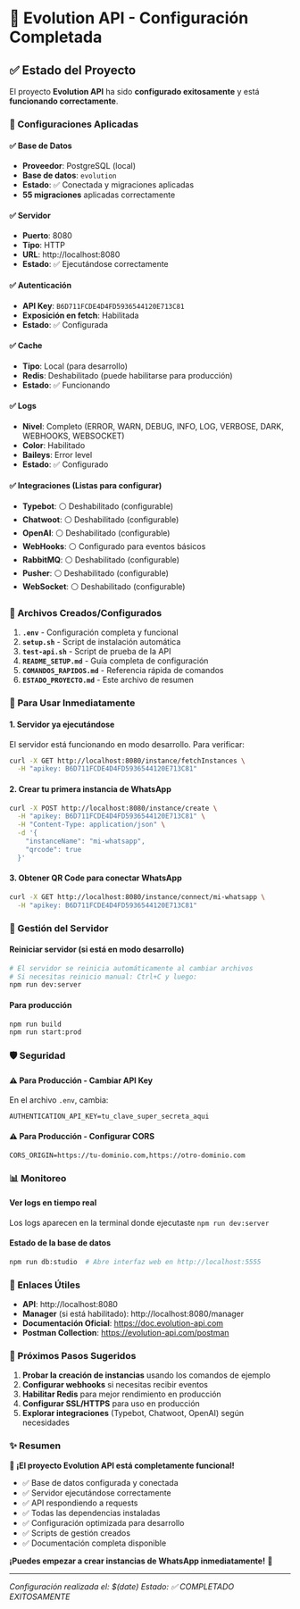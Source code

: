 # 🎉 Evolution API - Configuración Completada

## ✅ Estado del Proyecto

El proyecto **Evolution API** ha sido **configurado exitosamente** y está **funcionando correctamente**.

### 🔧 Configuraciones Aplicadas

#### ✅ Base de Datos
- **Proveedor**: PostgreSQL (local)
- **Base de datos**: `evolution`
- **Estado**: ✅ Conectada y migraciones aplicadas
- **55 migraciones** aplicadas correctamente

#### ✅ Servidor
- **Puerto**: 8080
- **Tipo**: HTTP
- **URL**: http://localhost:8080
- **Estado**: ✅ Ejecutándose correctamente

#### ✅ Autenticación
- **API Key**: `B6D711FCDE4D4FD5936544120E713C81`
- **Exposición en fetch**: Habilitada
- **Estado**: ✅ Configurada

#### ✅ Cache
- **Tipo**: Local (para desarrollo)
- **Redis**: Deshabilitado (puede habilitarse para producción)
- **Estado**: ✅ Funcionando

#### ✅ Logs
- **Nivel**: Completo (ERROR, WARN, DEBUG, INFO, LOG, VERBOSE, DARK, WEBHOOKS, WEBSOCKET)
- **Color**: Habilitado
- **Baileys**: Error level
- **Estado**: ✅ Configurado

#### ✅ Integraciones (Listas para configurar)
- **Typebot**: ⚪ Deshabilitado (configurable)
- **Chatwoot**: ⚪ Deshabilitado (configurable)
- **OpenAI**: ⚪ Deshabilitado (configurable)
- **WebHooks**: ⚪ Configurado para eventos básicos
- **RabbitMQ**: ⚪ Deshabilitado (configurable)
- **Pusher**: ⚪ Deshabilitado (configurable)
- **WebSocket**: ⚪ Deshabilitado (configurable)

### 📁 Archivos Creados/Configurados

1. **`.env`** - Configuración completa y funcional
2. **`setup.sh`** - Script de instalación automática
3. **`test-api.sh`** - Script de prueba de la API
4. **`README_SETUP.md`** - Guía completa de configuración
5. **`COMANDOS_RAPIDOS.md`** - Referencia rápida de comandos
6. **`ESTADO_PROYECTO.md`** - Este archivo de resumen

### 🚀 Para Usar Inmediatamente

#### 1. Servidor ya ejecutándose
El servidor está funcionando en modo desarrollo. Para verificar:
```bash
curl -X GET http://localhost:8080/instance/fetchInstances \
  -H "apikey: B6D711FCDE4D4FD5936544120E713C81"
```

#### 2. Crear tu primera instancia de WhatsApp
```bash
curl -X POST http://localhost:8080/instance/create \
  -H "apikey: B6D711FCDE4D4FD5936544120E713C81" \
  -H "Content-Type: application/json" \
  -d '{
    "instanceName": "mi-whatsapp",
    "qrcode": true
  }'
```

#### 3. Obtener QR Code para conectar WhatsApp
```bash
curl -X GET http://localhost:8080/instance/connect/mi-whatsapp \
  -H "apikey: B6D711FCDE4D4FD5936544120E713C81"
```

### 🔄 Gestión del Servidor

#### Reiniciar servidor (si está en modo desarrollo)
```bash
# El servidor se reinicia automáticamente al cambiar archivos
# Si necesitas reinicio manual: Ctrl+C y luego:
npm run dev:server
```

#### Para producción
```bash
npm run build
npm run start:prod
```

### 🛡️ Seguridad

#### ⚠️ Para Producción - Cambiar API Key
En el archivo `.env`, cambia:
```env
AUTHENTICATION_API_KEY=tu_clave_super_secreta_aqui
```

#### ⚠️ Para Producción - Configurar CORS
```env
CORS_ORIGIN=https://tu-dominio.com,https://otro-dominio.com
```

### 📊 Monitoreo

#### Ver logs en tiempo real
Los logs aparecen en la terminal donde ejecutaste `npm run dev:server`

#### Estado de la base de datos
```bash
npm run db:studio  # Abre interfaz web en http://localhost:5555
```

### 🔗 Enlaces Útiles

- **API**: http://localhost:8080
- **Manager** (si está habilitado): http://localhost:8080/manager
- **Documentación Oficial**: https://doc.evolution-api.com
- **Postman Collection**: https://evolution-api.com/postman

### 🎯 Próximos Pasos Sugeridos

1. **Probar la creación de instancias** usando los comandos de ejemplo
2. **Configurar webhooks** si necesitas recibir eventos
3. **Habilitar Redis** para mejor rendimiento en producción
4. **Configurar SSL/HTTPS** para uso en producción
5. **Explorar integraciones** (Typebot, Chatwoot, OpenAI) según necesidades

### ✨ Resumen

**🎉 ¡El proyecto Evolution API está completamente funcional!**

- ✅ Base de datos configurada y conectada
- ✅ Servidor ejecutándose correctamente
- ✅ API respondiendo a requests
- ✅ Todas las dependencias instaladas
- ✅ Configuración optimizada para desarrollo
- ✅ Scripts de gestión creados
- ✅ Documentación completa disponible

**¡Puedes empezar a crear instancias de WhatsApp inmediatamente!** 📱

---

*Configuración realizada el: $(date)*
*Estado: ✅ COMPLETADO EXITOSAMENTE*
